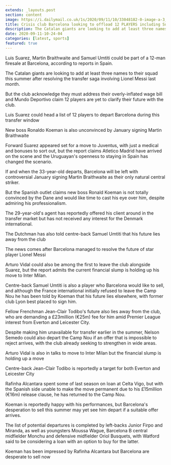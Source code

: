```yaml
---
extends: _layouts.post
section: content
image: https://i.dailymail.co.uk/1s/2020/09/11/10/33048182-0-image-a-3_1599815397153.jpg 
title: Crisis club Barcelona looking to offload 12 PLAYERS including Suarez, Braithwaite and Umtiti 
description: The Catalan giants are looking to add at least three names to their squad this summer, but the club acknowledge they must first address their enormous wage bill. 
date: 2020-09-11-10-24-04 
categories: [latest, sports] 
featured: true 
--- 
```

Luis Suarez, Martin Braithwaite and Samuel Umtiti could be part of a 12-man firesale at Barcelona, according to reports in Spain.

The Catalan giants are looking to add at least three names to their squad this summer after resolving the transfer saga involving Lionel Messi last month.

But the club acknowledge they must address their overly-inflated wage bill and Mundo Deportivo claim 12 players are yet to clarify their future with the club.

Luis Suarez could head a list of 12 players to depart Barcelona during this transfer window

New boss Ronaldo Koeman is also unconvinced by January signing Martin Braithwaite

Forward Suarez appeared set for a move to Juventus, with just a medical and bonuses to sort out, but the report claims Atletico Madrid have arrived on the scene and the Uruguayan's openness to staying in Spain has changed the scenario.

If and when the 33-year-old departs, Barcelona will be left with controversial January signing Martin Braithwaite as their only natural central striker.

But the Spanish outlet claims new boss Ronald Koeman is not totally convinced by the Dane and would like time to cast his eye over him, despite admiring his professionalism.

The 29-year-old's agent has reportedly offered his client around in the transfer market but has not received any interest for the Denmark international. 

The Dutchman has also told centre-back Samuel Umtiti that his future lies away from the club

The news comes after Barcelona managed to resolve the future of star player Lionel Messi

Arturo Vidal could also be among the first to leave the club alongside Suarez, but the report admits the current financial slump is holding up his move to Inter Milan. 

Centre-back Samuel Umtiti is also a player who Barcelona would like to sell, and although the France international initially refused to leave the Camp Nou he has been told by Koeman that his future lies elsewhere, with former club Lyon best placed to sign him.

Fellow Frenchman Jean-Clair Todibo's future also lies away from the club, who are demanding a £23million (€25m) fee for him amid Premier League interest from Everton and Leicester City. 

Despite making him unavailable for transfer earlier in the summer, Nelson Semedo could also depart the Camp Nou if an offer that is impossible to reject arrives, with the club already seeking to strengthen in wide areas.

Arturo Vidal is also in talks to move to Inter Milan but the financial slump is holding up a move

Centre-back Jean-Clair Todibo is reportedly a target for both Everton and Leicester City

Rafinha Alcantara spent some of last season on loan at Celta Vigo, but with the Spanish side unable to make the move permanent due to his £15million (€16m) release clause, he has returned to the Camp Nou.

Koeman is reportedly happy with his performances, but Barcelona's desperation to sell this summer may yet see him depart if a suitable offer arrives.

The list of potential departures is completed by left-backs Junior Firpo and Miranda, as well as youngsters Moussa Wague, Barcelona B central midfielder Monchu and defensive midfielder Oriol Busquets, with Watford said to be considering a loan with an option to buy for the latter.

Koeman has been impressed by Rafinha Alcantara but Barcelona are desperate to sell now


